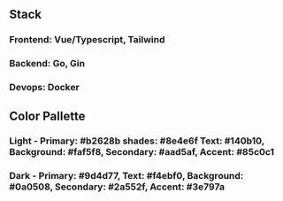 ## Stack

### Frontend: Vue/Typescript, Tailwind

### Backend: Go, Gin

### Devops: Docker

## Color Pallette

### Light - Primary: #b2628b shades: #8e4e6f Text: #140b10, Background: #faf5f8, Secondary: #aad5af, Accent: #85c0c1

### Dark - Primary: #9d4d77, Text: #f4ebf0, Background: #0a0508, Secondary: #2a552f, Accent: #3e797a
